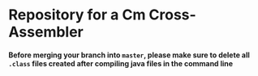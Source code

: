 
# Repository for a Cm Cross-Assembler

#### Before merging your branch into `master`, please make sure to delete all `.class` files created after compiling java files in the command line
